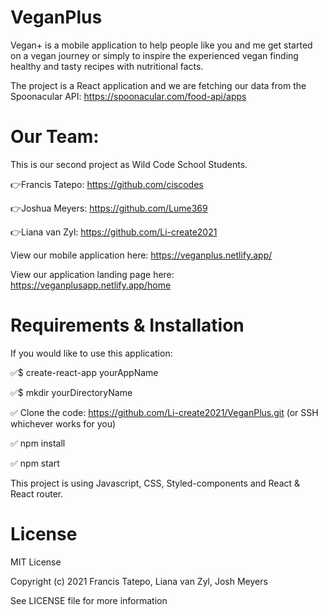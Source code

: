 # VeganPlus

Vegan+ is a mobile application to help people like you and me get started on a vegan journey or simply to inspire the experienced vegan finding healthy and tasty recipes with nutritional facts.

The project is a React application and we are fetching our data from the Spoonacular API: https://spoonacular.com/food-api/apps

# Our Team:
This is our second project as Wild Code School Students. 

👉Francis Tatepo: https://github.com/ciscodes

👉Joshua Meyers: https://github.com/Lume369

👉Liana van Zyl: https://github.com/Li-create2021

View our mobile application here: https://veganplus.netlify.app/

View our application landing page here: https://veganplusapp.netlify.app/home

# Requirements & Installation

If you would like to use this application:

✅$ create-react-app yourAppName

✅$ mkdir yourDirectoryName
  
✅ Clone the code: https://github.com/Li-create2021/VeganPlus.git (or SSH whichever works for you)
  
✅ npm install
  
✅ npm start

This project is using Javascript, CSS, Styled-components and React & React router.

# License
 
MIT License

Copyright (c) 2021 Francis Tatepo, Liana van Zyl, Josh Meyers

See LICENSE file for more information
